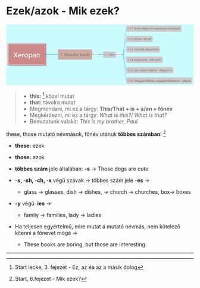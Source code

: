# Ezek/azok - Mik ezek? 

![1.1](images/1.1.png)

> * **this:** [^1] közel mutat
> * **that:** távolra mutat
> * Megmondani, mi ez a tárgy: **This/That + is + a/an + főnév**
> * Megkérdezni, mi ez a tárgy: *What is this?*/ *What is that?*
> * Bemutatunk valakit: *This is my brother, Paul.*

these, those mutató névmások, főnév utánuk **többes számban**! [^2]

* **these:** ezek
* **those:** azok

* **többes szám** jele általában: **-s** -> Those dogs are cute
* **-s, -sh, -ch, -x** végű szavak -> többes szám jele **-es** ->
  * glass -> glasses, dish -> dishes, -> church -> churches, box-> boxes
* **-y** végű: **ies** ->
  * family -> families, lady -> ladies
* Ha teljesen egyértelmű, mire mutat a mutató névmás, nem kötelező kitenni a főnevet mögé ->
  * These books are boring, but those are interesting.

---
[^1]: Start lecke, 3. fejezet - Ez, az éa az a másik dolog
[^2]: Start, 6.fejezet - Mik ezek?